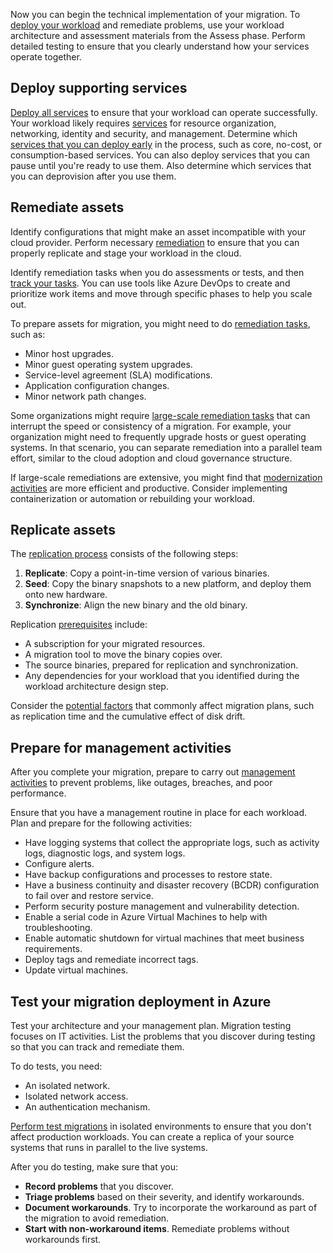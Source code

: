 Now you can begin the technical implementation of your migration. To [deploy your workload](/azure/cloud-adoption-framework/migrate/deploy/) and remediate problems, use your workload architecture and assessment materials from the Assess phase. Perform detailed testing to ensure that you clearly understand how your services operate together.

## Deploy supporting services

[Deploy all services](/azure/cloud-adoption-framework/migrate/deploy/deploy-supporting-services) to ensure that your workload can operate successfully.  Your workload likely requires [services](/azure/cloud-adoption-framework/migrate/deploy/deploy-supporting-services#required-services) for resource organization, networking, identity and security, and management. Determine which [services that you can deploy early](/azure/cloud-adoption-framework/migrate/deploy/deploy-supporting-services#plan-for-supporting-service-deployment) in the process, such as core, no-cost, or consumption-based services. You can also deploy services that you can pause until you're ready to use them. Also determine which services that you can deprovision after you use them.

## Remediate assets

Identify configurations that might make an asset incompatible with your cloud provider. Perform necessary [remediation](/azure/cloud-adoption-framework/migrate/deploy/remediate) to ensure that you can properly replicate and stage your workload in the cloud.

Identify remediation tasks when you do assessments or tests, and then [track your tasks](/azure/cloud-adoption-framework/migrate/deploy/remediate#track-remediation-activities). You can use tools like Azure DevOps to create and prioritize work items and move through specific phases to help you scale out.

To prepare assets for migration, you might need to do [remediation tasks](/azure/cloud-adoption-framework/migrate/deploy/remediate#common-remediation-tasks), such as:

- Minor host upgrades.
- Minor guest operating system upgrades.
- Service-level agreement (SLA) modifications.
- Application configuration changes.
- Minor network path changes.

Some organizations might require [large-scale remediation tasks](/azure/cloud-adoption-framework/migrate/deploy/remediate#large-scale-remediation-tasks) that can interrupt the speed or consistency of a migration. For example, your organization might need to frequently upgrade hosts or guest operating systems. In that scenario, you can separate remediation into a parallel team effort, similar to the cloud adoption and cloud governance structure.

If large-scale remediations are extensive, you might find that [modernization activities](/azure/cloud-adoption-framework/migrate/deploy/remediate#address-large-scale-remediations) are more efficient and productive. Consider implementing containerization or automation or rebuilding your workload.

## Replicate assets

The [replication process](/azure/cloud-adoption-framework/migrate/deploy/replicate) consists of the following steps:

1. **Replicate**: Copy a point-in-time version of various binaries.
1. **Seed**: Copy the binary snapshots to a new platform, and deploy them onto new hardware.
1. **Synchronize**: Align the new binary and the old binary.

Replication [prerequisites](/azure/cloud-adoption-framework/migrate/deploy/replicate#prerequisites-for-replication) include:

- A subscription for your migrated resources.
- A migration tool to move the binary copies over.
- The source binaries, prepared for replication and synchronization. 
- Any dependencies for your workload that you identified during the workload architecture design step.

Consider the [potential factors](/azure/cloud-adoption-framework/migrate/deploy/replicate#replication-risks-physics-of-replication) that commonly affect migration plans, such as replication time and the cumulative effect of disk drift.

## Prepare for management activities

After you complete your migration, prepare to carry out [management activities](/azure/cloud-adoption-framework/migrate/deploy/prepare-for-management#minimum-management-goals) to prevent problems, like outages, breaches, and poor performance.

Ensure that you have a management routine in place for each workload. Plan and prepare for the following activities:

- Have logging systems that collect the appropriate logs, such as activity logs, diagnostic logs, and system logs.
- Configure alerts.
- Have backup configurations and processes to restore state.
- Have a business continuity and disaster recovery (BCDR) configuration to fail over and restore service.
- Perform security posture management and vulnerability detection.
- Enable a serial code in Azure Virtual Machines to help with troubleshooting.
- Enable automatic shutdown for virtual machines that meet business requirements.
- Deploy tags and remediate incorrect tags.
- Update virtual machines.

## Test your migration deployment in Azure

Test your architecture and your management plan. Migration testing focuses on IT activities. List the problems that you discover during testing so that you can track and remediate them.

To do tests, you need:

- An isolated network.
- Isolated network access.
- An authentication mechanism.

[Perform test migrations](/azure/cloud-adoption-framework/migrate/deploy/migration-test#perform-test-migrations) in isolated environments to ensure that you don't affect production workloads. You can create a replica of your source systems that runs in parallel to the live systems.

After you do testing, make sure that you:

- **Record problems** that you discover.
- **Triage problems** based on their severity, and identify workarounds.
- **Document workarounds**. Try to incorporate the workaround as part of the migration to avoid remediation.
- **Start with non-workaround items**. Remediate problems without workarounds first.
